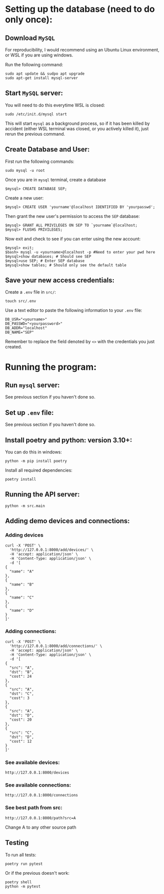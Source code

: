 # Setting up the database (need to do only once): 

## Download `MySQL`

For reproducibility, I would recommend using an Ubuntu Linux environment, or WSL if you are using windows.

Run the following command: 

```
sudo apt update && sudpo apt upgrade
sudo apt-get install mysql-server
```

## Start `MySQL` server: 

You will need to do this everytime WSL is closed: 

```
sudo /etc/init.d/mysql start
```

This will start `mysql` as a background process, so if it has been killed by accident (either WSL terminal was closed, or 
you actively killed it), just rerun the previous command.

## Create Database and User: 

First run the following commands: 

```
sudo mysql -u root
```

Once you are in `mysql` terminal, create a database 

```
$mysql> CREATE DATABASE SEP;
```

Create a new user: 

```
$mysql> CREATE USER 'yourname'@localhost IDENTIFIED BY 'yourpasswd';
```

Then grant the new user's permission to access the `SEP` database: 

```
$mysql> GRANT ALL PRIVILEGES ON SEP TO `yourname`@localhost;
$mysql> FLUSHS PRIVILEGES;
```

Now exit and check to see if you can enter using the new account: 

```
$mysql> exit;
$bash> mysql -u <yourname>@localhost -p #Need to enter your pwd here
$mysql>show databases; # Should see SEP
$mysql>use SEP; # Enter SEP database 
$mysql>show tables; # Should only see the default table
```

## Save your new access credentials: 

Create a `.env` file in `src/`: 
```
touch src/.env
```

Use a text editor to paste the following information to your `.env` file: 

```
DB_USR="<yourname>"
DB_PASSWD="<yourpassword>"
DB_ADDR="localhost"
DB_NAME="SEP"
```

Remember to replace the field denoted by `<>` with the credentials you just created. 

# Running the program: 

## Run `mysql` server: 

See previous section if you haven't done so.

## Set up `.env` file: 

See previous section if you haven't done so.

## Install poetry and python: version 3.10+:

You can do this in windows: 

```
python -m pip install poetry  
```

Install all required dependencies: 

```
poetry install 
```

## Running the API server: 

```
python -m src.main
```

## Adding demo devices and connections:

### Adding devices
```
curl -X 'POST' \
  'http://127.0.0.1:8000/add/devices/' \
  -H 'accept: application/json' \
  -H 'Content-Type: application/json' \
  -d '[
{
  "name": "A"
},
{
  "name": "B"
},
{
  "name": "C"
},
{
  "name": "D"
}
]'
```

### Adding connections:

```
curl -X 'POST' \
  'http://127.0.0.1:8000/add/connections/' \
  -H 'accept: application/json' \
  -H 'Content-Type: application/json' \
  -d '[
{
  "src": "A",
  "dst": "B",
  "cost": 24
},
{
  "src": "A",
  "dst": "C",
  "cost": 3
},
{
  "src": "A",
  "dst": "D",
  "cost": 20
},
{
  "src": "C",
  "dst": "D",
  "cost": 12
}
]'
```

### See available devices: 

```
http://127.0.0.1:8000/devices
```

### See available connections:

```
http://127.0.0.1:8000/connections
```

### See best path from src:

```
http://127.0.0.1:8000/path?src=A
```
Change A to any other source path

## Testing

To run all tests: 

```
poetry run pytest 
```

Or if the previous doesn't work: 

```
poetry shell 
python -m pytest 
```